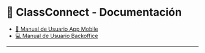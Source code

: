 # 💼 ClassConnect - Documentación

- [📱 Manual de Usuario App Mobile](/ClassConnect.github.io/AppMobile)
- [💻 Manual de Usuario Backoffice](/ClassConnect.github.io/Backoffice)

---
